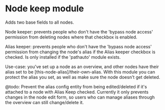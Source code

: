 # Node keep module

Adds two base fields to all nodes.

Node keeper: prevents people who don't have the 'bypass node access' permission
from deleting nodes where that checkbox is enabled.

Alias keeper: prevents people who don't have the 'bypass node access' permission
from changing the node's alias if the Alias keeper checkbox is checked. Is only
installed if the 'pathauto' module exists.

Use-case: you've set up a node as an overview, and other nodes have their alias
set to be [this-node-alias]/their-own-alias. With this module you can protect
the alias you set, as well as make sure the node doesn't get deleted.

@todo: Prevent the alias config entity from being edited/deleted if it's 
attached to a node with Alias Keep checked. Currently it only prevents changes
in the node edit form, so users who can manage aliases through the overview
can still change/delete it.